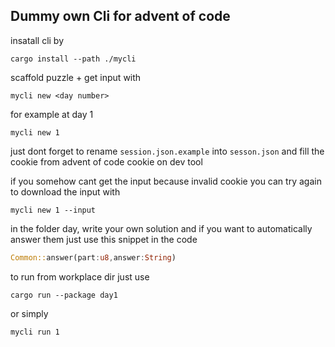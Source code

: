 ## Dummy own Cli for advent of code

insatall cli by
```shell
cargo install --path ./mycli
```

scaffold puzzle + get input with
```shell
mycli new <day number>
```
for example at day 1
```chell
mycli new 1
```
just dont forget to rename `session.json.example` into `sesson.json` and fill the cookie from advent of code cookie on dev tool </br>

if you somehow cant get the input because invalid cookie you can try again to download the input with
```shell
mycli new 1 --input
```

in the folder day<daynumber>, write your own solution and if you want to automatically answer them just use this snippet in the code
```rust
Common::answer(part:u8,answer:String)
```
to run from workplace dir just use
```shell
cargo run --package day1
```
or simply
```shell
mycli run 1
```
